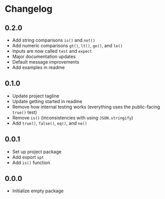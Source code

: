 # Changelog

## 0.2.0

- Add string comparisons `is()` and `not()`
- Add numeric comparisons `gt()`, `lt()`, `ge()`, and `le()`
- Inputs are now called `test` and `expect`
- Major documentation updates
- Default message improvements
- Add examples in readme

## 0.1.0

- Update project tagline
- Update getting started in readme
- Remove how internal testing works (everything uses the public-facing `true()` test)
- Remove `is()` (inconsistencies with using `JSON.stringify`)
- Add `true()`, `false()`, `eq()`, and `ne()`

## 0.0.1

- Set up project package
- Add export `xpt`
- Add `is()` function

## 0.0.0

- Initialize empty package